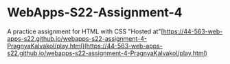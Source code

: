 # WebApps-S22-Assignment-4
A practice assignment for HTML with CSS
"Hosted at"[https://44-563-web-apps-s22.github.io/webapps-s22-assignment-4-PragnyaKalvakol/play.html](https://44-563-web-apps-s22.github.io/webapps-s22-assignment-4-PragnyaKalvakol/play.html)
